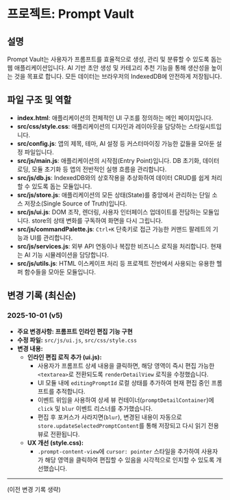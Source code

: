 # 프로젝트: Prompt Vault

## 설명
Prompt Vault는 사용자가 프롬프트를 효율적으로 생성, 관리 및 분류할 수 있도록 돕는 웹 애플리케이션입니다. AI 기반 초안 생성 및 카테고리 추천 기능을 통해 생산성을 높이는 것을 목표로 합니다. 모든 데이터는 브라우저의 IndexedDB에 안전하게 저장됩니다.

## 파일 구조 및 역할
- **index.html**: 애플리케이션의 전체적인 UI 구조를 정의하는 메인 페이지입니다.
- **src/css/style.css**: 애플리케이션의 디자인과 레이아웃을 담당하는 스타일시트입니다.
- **src/config.js**: 앱의 제목, 테마, AI 설정 등 커스터마이징 가능한 값들을 모아둔 설정 파일입니다.
- **src/js/main.js**: 애플리케이션의 시작점(Entry Point)입니다. DB 초기화, 데이터 로딩, 모듈 초기화 등 앱의 전반적인 실행 흐름을 관리합니다.
- **src/js/db.js**: IndexedDB와의 상호작용을 추상화하여 데이터 CRUD를 쉽게 처리할 수 있도록 돕는 모듈입니다.
- **src/js/store.js**: 애플리케이션의 모든 상태(State)를 중앙에서 관리하는 단일 소스 저장소(Single Source of Truth)입니다.
- **src/js/ui.js**: DOM 조작, 렌더링, 사용자 인터페이스 업데이트를 전담하는 모듈입니다. store의 상태 변화를 구독하여 화면을 다시 그립니다.
- **src/js/commandPalette.js**: `Ctrl+K` 단축키로 접근 가능한 커맨드 팔레트의 기능과 UI를 관리합니다.
- **src/js/services.js**: 외부 API 연동이나 복잡한 비즈니스 로직을 처리합니다. 현재는 AI 기능 시뮬레이션을 담당합니다.
- **src/js/utils.js**: HTML 이스케이프 처리 등 프로젝트 전반에서 사용되는 유용한 헬퍼 함수들을 모아둔 모듈입니다.

## 변경 기록 (최신순)

### 2025-10-01 (v5)
- **주요 변경사항: 프롬프트 인라인 편집 기능 구현**
- **수정 파일:** `src/js/ui.js`, `src/css/style.css`
- **변경 내용:**
    - **인라인 편집 로직 추가 (ui.js):**
        - 사용자가 프롬프트 상세 내용을 클릭하면, 해당 영역이 즉시 편집 가능한 `<textarea>`로 전환되도록 `renderDetailView` 로직을 수정했습니다.
        - UI 모듈 내에 `editingPromptId` 로컬 상태를 추가하여 현재 편집 중인 프롬프트를 추적합니다.
        - 이벤트 위임을 사용하여 상세 뷰 컨테이너(`promptDetailContainer`)에 `click` 및 `blur` 이벤트 리스너를 추가했습니다.
        - 편집 후 포커스가 사라지면(`blur`), 변경된 내용이 자동으로 `store.updateSelectedPromptContent`를 통해 저장되고 다시 읽기 전용 뷰로 전환됩니다.
    - **UX 개선 (style.css):**
        - `.prompt-content-view`에 `cursor: pointer` 스타일을 추가하여 사용자가 해당 영역을 클릭하여 편집할 수 있음을 시각적으로 인지할 수 있도록 개선했습니다.

---
(이전 변경 기록 생략)